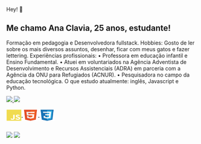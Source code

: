 Hey! 👋
## Me chamo Ana Clavia, 25 anos, estudante!

Formação em pedagogia e Desenvolvedora fullstack.
Hobbies: Gosto de ler sobre os mais diversos assuntos, desenhar, ficar com meus gatos e fazer lettering.
Experiências profissionais: 
•	Professora em educação infantil e Ensino Fundamental.
•	Atuei em voluntariados na Agência Adventista de Desenvolvimento e Recursos Assistenciais (ADRA) em parceria com a Agência da ONU para Refugiados (ACNUR).
•	Pesquisadora no campo da educação tecnológica.
O que estudo atualmente: inglês, Javascript e Python.

<div align="center d-fluid">
  <a href="https://github.com/AnaClavia">
  <img height="180em" src="https://github-readme-stats.vercel.app/api?username=AnaClavia&show_icons=true&theme=radical&include_all_commits=true&count_private=true"/>
  <img height="180em" src="https://github-readme-stats.vercel.app/api/top-langs/?username=AnaClavia&layout=compact&langs_count=7&theme=radical"/>
</div>
<div style="display: inline_block"><br>
  <img align="center" alt="Ana-Js" height="30" width="40" src="https://raw.githubusercontent.com/devicons/devicon/master/icons/javascript/javascript-plain.svg">
  <img align="center" alt="Ana-HTML" height="30" width="40" src="https://raw.githubusercontent.com/devicons/devicon/master/icons/html5/html5-original.svg">
  <img align="center" alt="Ana-CSS" height="30" width="40" src="https://raw.githubusercontent.com/devicons/devicon/master/icons/css3/css3-original.svg">
</div>
  
  ##
 
<div>
  <a href = "mailto:ana.clavia.oliveira@gmail.com"><img src="https://img.shields.io/badge/-Gmail-%23333?style=for-the-badge&logo=gmail&logoColor=white" target="_blank"></a>
  <a href="https://www.linkedin.com/in/ana-clavia-oliveira-45102a177/" target="_blank"><img src="https://img.shields.io/badge/-LinkedIn-%230077B5?style=for-the-badge&logo=linkedin&logoColor=white" target="_blank"></a> 
</div>
